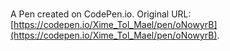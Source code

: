 # 

A Pen created on CodePen.io. Original URL: [https://codepen.io/Xime_Tol_Mael/pen/oNowyrB](https://codepen.io/Xime_Tol_Mael/pen/oNowyrB).


